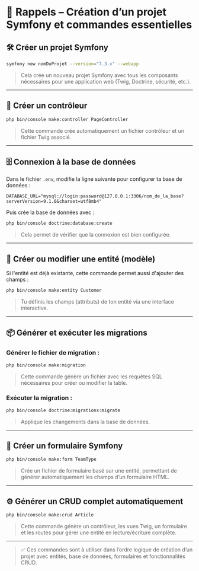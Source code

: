 # 🚀 Rappels – Création d’un projet Symfony et commandes essentielles

## 🛠️ Créer un projet Symfony

```bash
symfony new nomDuProjet --version="7.3.x" --webapp
```

> Cela crée un nouveau projet Symfony avec tous les composants nécessaires pour une application web (Twig, Doctrine, sécurité, etc.).

---

## 🧭 Créer un contrôleur

```bash
php bin/console make:controller PageController
```

> Cette commande crée automatiquement un fichier contrôleur et un fichier Twig associé.

---

## 🗄️ Connexion à la base de données

Dans le fichier `.env`, modifie la ligne suivante pour configurer ta base de données :

```env
DATABASE_URL="mysql://login:password@127.0.0.1:3306/nom_de_la_base?serverVersion=9.1.0&charset=utf8mb4"
```

Puis crée la base de données avec :

```bash
php bin/console doctrine:database:create
```

> Cela permet de vérifier que la connexion est bien configurée.

---

## 🧱 Créer ou modifier une entité (modèle)

Si l'entité est déjà existante, cette commande permet aussi d'ajouter des champs :

```bash
php bin/console make:entity Customer
```

> Tu définis les champs (attributs) de ton entité via une interface interactive.

---

## 📦 Générer et exécuter les migrations

### Générer le fichier de migration :

```bash
php bin/console make:migration
```

> Cette commande génère un fichier avec les requêtes SQL nécessaires pour créer ou modifier la table.

### Exécuter la migration :

```bash
php bin/console doctrine:migrations:migrate
```

> Applique les changements dans la base de données.

---

## 📝 Créer un formulaire Symfony

```bash
php bin/console make:form TeamType
```

> Crée un fichier de formulaire basé sur une entité, permettant de générer automatiquement les champs d’un formulaire HTML.

---

## ⚙️ Générer un CRUD complet automatiquement

```bash
php bin/console make:crud Article
```

> Cette commande génère un contrôleur, les vues Twig, un formulaire et les routes pour gérer une entité en lecture/écriture complète.

---

> ✅ Ces commandes sont à utiliser dans l’ordre logique de création d’un projet avec entités, base de données, formulaires et fonctionnalités CRUD.
